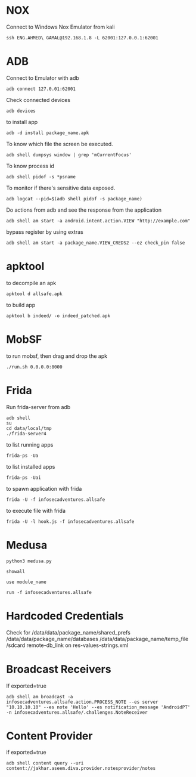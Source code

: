 
# NOX

Connect to Windows Nox Emulator from kali

```
ssh ENG.AHMED\ GAMAL@192.168.1.8 -L 62001:127.0.0.1:62001
```

# ADB

Connect to Emulator with adb

```
adb connect 127.0.01:62001
```

Check connected devices

```
adb devices
```

to install app

```
adb -d install package_name.apk
```

To know which file the screen be executed.

```
adb shell dumpsys window | grep 'mCurrentFocus'
```

To know process id

```
adb shell pidof -s *psname
```

To monitor if there's sensitive data exposed.

```
adb logcat --pid=$(adb shell pidof -s package_name)
```

Do actions from  adb and see the response from the application

```
adb shell am start -a android.intent.action.VIEW "http://example.com" 
```

bypass register by using extras

```
adb shell am start -a package_name.VIEW_CREDS2 --ez check_pin false
```


# apktool

to decompile an apk

```
apktool d allsafe.apk
```

to build app

```
apktool b indeed/ -o indeed_patched.apk
```

# MobSF

to run mobsf, then drag and drop the apk

```
./run.sh 0.0.0.0:8000
```

# Frida

Run frida-server from adb

```
adb shell
su
cd data/local/tmp
./frida-server4
```

to list running apps

```
frida-ps -Ua
```

to list installed apps

```
frida-ps -Uai
```

to spawn application with frida

```
frida -U -f infosecadventures.allsafe
```

to execute file with frida

```
frida -U -l hook.js -f infosecadventures.allsafe 
```


# Medusa

```
python3 medusa.py

showall

use module_name

run -f infosecadventures.allsafe
```


# Hardcoded Credentials

Check for
/data/data/package_name/shared_prefs
/data/data/package_name/databases
/data/data/package_name/temp_file
/sdcard
remote-db_link on res-values-strings.xml

# Broadcast Receivers

If exported=true

```
adb shell am broadcast -a infosecadventures.allsafe.action.PROCESS_NOTE --es server "10.10.10.10" --es note 'Hello' --es notification_message 'AndroidPT' -n infosecadventures.allsafe/.challenges.NoteReceiver
```

# Content Provider

if exported=true

```
adb shell content query --uri content://jakhar.aseem.diva.provider.notesprovider/notes
```
